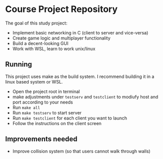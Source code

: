 # Course Project Repository

The goal of this study project:

* Implement basic networking in C (client to server and vice-versa)
* Create game logic and multiplayer functionality
* Build a decent-looking GUI
* Work with WSL, learn to work unix/linux

## Running

This project uses make as the build system. I recommend building it in a linux based system or WSL.

* Open the project root in terminal
* make adjustments under `testserv` and `testclient` to modiufy host and port according to your needs
* Run `make all`
* Run `make testserv` to start server
* Run `make testclient` for each client you want to launch
* Follow the instructions on the client screen

## Improvements needed

* Improve collision system (so that users cannot walk through walls)